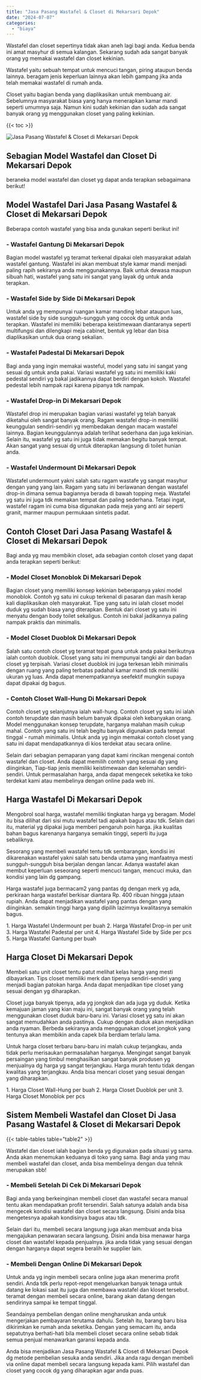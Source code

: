 ```yaml
---
title: "Jasa Pasang Wastafel & Closet di Mekarsari Depok"
date: "2024-07-07"
categories: 
  - "biaya"
---
```


Wastafel dan closet sepertinya tidak akan aneh lagi bagi anda. Kedua benda ini amat masyhur di semua kalangan. Sekarang sudah ada sangat banyak orang yg memakai wastafel dan closet kekinian.

Wastafel yaitu sebuah tempat untuk mencuci tangan, piring ataupun benda lainnya. beragam jenis keperluan lainnya akan lebih gampang jika anda telah memakai wastafel di rumah anda.

Closet yaitu bagian benda yang diaplikasikan untuk membuang air. Sebelumnya masyarakat biasa yang hanya menerapkan kamar mandi seperti umumnya saja. Namun kini sudah kekinian dan sudah ada sangat banyak orang yg menggunakan closet yang paling kekinian.

{{< toc >}}

![Jasa Pasang Wastafel & Closet di Mekarsari Depok](/images/wastafel-closet-murah47.png)

## Sebagian Model Wastafel dan Closet Di Mekarsari Depok

beraneka model wastafel dan closet yg dapat anda terapkan sebagaimana berikut!

## Model Wastafel Dari Jasa Pasang Wastafel & Closet di Mekarsari Depok

Beberapa contoh wastafel yang bisa anda gunakan seperti berikut ini!

### \- Wastafel Gantung Di Mekarsari Depok

Bagian model wastafel yg teramat terkenal dipakai oleh masyarakat adalah wastafel gantung. Wastafel ini akan membuat style kamar mandi menjadi paling rapih sekiranya anda menggunakannya. Baik untuk dewasa maupun sibuah hati, wastafel yang satu ini sangat yang layak dg untuk anda terapkan.

### \- Wastafel Side by Side Di Mekarsari Depok

Untuk anda yg mempunyai ruangan kamar manding lebar ataupun luas, wastafel side by side sungguh-sungguh yang cocok dg untuk anda terapkan. Wastafel ini memiliki beberapa keistimewaan diantaranya seperti multifungsi dan dilengkapi meja cabinet, bentuk yg lebar dan bisa diaplikasikan untuk dua orang sekalian.

### \- Wastafel Padestal Di Mekarsari Depok

Bagi anda yang ingin memakai wasteful, model yang satu ini sangat yang sesuai dg untuk anda pakai. Variasi wastafel yg satu ini memiliki kaki pedestal sendiri yg bakal jadikannya dapat berdiri dengan kokoh. Wastafel pedestal lebih nampak rapi karena pipanya tdk nampak.

### \- Wastafel Drop-in Di Mekarsari Depok

Wastafel drop ini merupakan bagian variasi wastafel yg telah banyak diketahui oleh sangat banyak orang. Ragam wastafel drop-in memiliki keunggulan sendiri-sendiri yg membedakan dengan macam wastafel lainnya. Bagian keunggulannya adalah terlihat sederhana dan juga kekinian. Selain itu, wastafel yg satu ini juga tidak memakan begitu banyak tempat. Akan sangat yang sesuai dg untuk diterapkan langsung di toilet hunian anda.

### \- Wastafel Undermount Di Mekarsari Depok

Wastafel undermount yakni salah satu ragam wastafe yg sangat masyhur dengan yang yang lain. Ragam yang satu ini berlawanan dengan wastafel drop-in dimana semua bagiannya berada di bawah topping meja. Wastafel yg satu ini juga tdk memakan tempat dan paling sederhana. Tetapi ingat, wastafel ragam ini cuma bisa digunakan pada meja yang anti air seperti granit, marmer maupun permukaan sintetis padat.

## Contoh Closet Dari Jasa Pasang Wastafel & Closet di Mekarsari Depok

Bagi anda yg mau membikin closet, ada sebagian contoh closet yang dapat anda terapkan seperti berikut:

### \- Model Closet Monoblok Di Mekarsari Depok

Bagian closet yang memiliki konsep kekinian beberapanya yakni model monoblok. Contoh yg satu ini cukup terkenal di pasaran dan masih kerap kali diaplikasikan oleh masyarakat. Tipe yang satu ini ialah closet model duduk yg sudah biasa yang diterapkan. Bentuk dari closet yg satu ini menyatu dengan body toilet sekaligus. Contoh ini bakal jadikannya paling nampak praktis dan minimalis.

### \- Model Closet Duoblok Di Mekarsari Depok

Salah satu contoh closet yg teramat tepat guna untuk anda pakai berikutnya ialah contoh duoblok. Closet yang satu ini mempunyai tangki air dan badan closet yg terpisah. Variasi closet duoblok ini juga terkesan lebih minimalis dengan ruang yang paling terbatas padahal kamar mandi tdk memiliki ukuran yg luas. Anda dapat menempatkannya seefektif mungkin supaya dapat dipakai dg bagus.

### \- Contoh Closet Wall-Hung Di Mekarsari Depok

Contoh closet yg selanjutnya ialah wall-hung. Contoh closet yg satu ini ialah contoh terupdate dan masih belum banyak dipakai oleh kebanyakan orang. Model menggunakan konsep terupdate, harganya malahan masih cukup mahal. Contoh yang satu ini telah begitu banyak digunakan pada tempat tinggal - rumah minimalis. Untuk anda yg ingin memakai contoh closet yang satu ini dapat mendapatkannya di kios terdekat atau secara online.

Selain dari sebagian pemaparan yang dapat kami rincikan mengenai contoh wastafel dan closet. Anda dapat memilih contoh yang sesuai dg yang diinginkan, Tiap-tiap jenis memiliki keistimewaan dan kelemahan sendiri-sendiri. Untuk permasalahan harga, anda dapat mengecek seketika ke toko terdekat kami atau membelinya dengan online pada web ini.

## Harga Wastafel Di Mekarsari Depok

Mengobrol soal harga, wastafel memiliki tingkatan harga yg beragam. Model itu bisa dilihat dari sisi mutu wastafel tadi apakah bagus atau tdk. Selain dari itu, material yg dipakai juga memberi pengaruh poin harga. jika kualitas bahan bagus karenanya harganya semakin tinggi, seperti itu juga sebaliknya.

Sesorang yang membeli wastafel tentu tdk sembarangan, kondisi ini dikarenakan wastafel yakni salah satu benda utama yang manfaatnya mesti sungguh-sungguh bisa berjalan dengan lancar. Adanya wastafel akan membut keperluan seseorang seperti mencuci tangan, mencuci muka, dan kondisi yang lain dg gampang.

Harga wastafel juga bermacam2 yang pantas dg dengan merk yg ada, perkiraan harga wastafel berkisar diantara Rp. 400 ribuan hingga jutaan rupiah. Anda dapat menjadikan wastafel yang pantas dengan yang diinginkan. semakin tinggi harga yang dipilih lazimnya kwalitasnya semakin bagus.

1\. Harga Wastafel Undermount per buah 2. Harga Wastafel Drop-in per unit 3. Harga Wastafel Padestal per unit 4. Harga Wastafel Side by Side per pcs 5. Harga Wastafel Gantung per buah

## Harga Closet Di Mekarsari Depok

Membeli satu unit closet tentu patut melihat kelas harga yang mesti dibayarkan. Tips closet memiliki merk dan tipenya sendiri-sendiri yang menjadi bagian patokan harga. Anda dapat menjadikan tipe closet yang sesuai dengan yg diharapkan.

Closet juga banyak tipenya, ada yg jongkok dan ada juga yg duduk. Ketika kemajuan jaman yang kian maju ini, sangat banyak orang yang telah menggunakan closet duduk baru-baru ini. Variasi closet yg satu ini akan sangat memudahkan anda pastinya. Cukup dengan duduk akan menjadikan anda nyaman. Berbeda sekiranya anda menggunakan closet jongkok yang tentunya akan membikin anda capek bila berdiam terlalu lama.

Untuk harga closet terbaru baru-baru ini malah cukup terjangkau, anda tidak perlu merisaukan permasalahan harganya. Mengingat sangat banyak persaingan yang timbul menghasilkan sangat banyak produsen yg menjualnya dg harga yg sangat terjangkau. Harga murah tentu tidak dengan kwalitas yang terjangkau. Anda bisa mencari closet yang sesuai dengan yang diharapkan.

1\. Harga Closet Wall-Hung per buah 2. Harga Closet Duoblok per unit 3. Harga Closet Monoblok per pcs

## Sistem Membeli Wastafel dan Closet Di Jasa Pasang Wastafel & Closet di Mekarsari Depok

{{< table-tables table="table2" >}}

Wastafel dan closet ialah bagian benda yg digunakan pada situasi yg sama. Anda akan menemukan keduanya di toko yang sama. Bagi anda yang mau membeli wastafel dan closet, anda bisa membelinya dengan dua tehnik merupakan sbb!

### \- Membeli Setelah Di Cek Di Mekarsari Depok

Bagi anda yang berkeinginan membeli closet dan wastafel secara manual tentu akan mendapatkan profit tersendiri. Salah satunya adalah anda bisa mengecek kondisi wastafel dan closet secara langsung. Disini anda bisa mengetesnya apakah kondisinya bagus atau tdk.

Selain dari itu, membeli secara langsung juga akan membuat anda bisa mengajukan penawaran secara langsung. Disini anda bisa menawar harga closet dan wastafel kepada penjualnya. jika anda tidak yang sesuai dengan dengan harganya dapat segera beralih ke supplier lain.

### \- Membeli Dengan Online Di Mekarsari Depok

Untuk anda yg ingin membeli secara online juga akan menerima profit sendiri. Anda tdk perlu repot-repot mengeluarkan banyak tenaga untuk datang ke lokasi saat itu juga dan membawa wastafel dan kloset tersebut. teramat dengan membeli secara online, barang akan datang dengan sendirinya sampai ke tempat tinggal.

Seandainya pembelian dengan online mengharuskan anda untuk mengerjakan pembayaran terutama dahulu. Setelah itu, barang baru bisa dikirimkan ke rumah anda seketika. Dengan yang semacam itu, anda sepatutnya berhati-hati bila membeli closet secara online sebab tidak semua penjual menawarkan garansi kepada anda.

Anda bisa menjadikan Jasa Pasang Wastafel & Closet di Mekarsari Depok dg metode pembelian sesuka anda sendiri. Jika anda ragu dengan membeli via online dapat membeli secara langsung kepada kami. Pilih wastafel dan closet yang cocok dg yang diharapkan agar anda puas.
